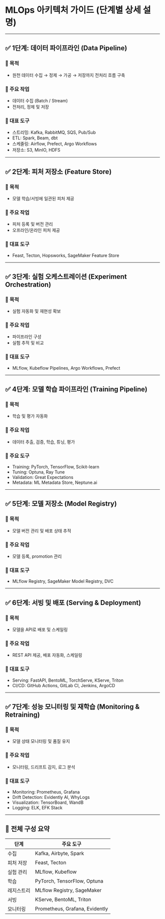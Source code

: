 
# MLOps 아키텍처 가이드 (단계별 상세 설명)

---

## ✅ 1단계: 데이터 파이프라인 (Data Pipeline)

### 📌 목적

- 원천 데이터 수집 → 정제 → 가공 → 저장까지 전처리 흐름 구축

### 🔨 주요 작업

- 데이터 수집 (Batch / Stream)
- 전처리, 정제 및 저장

### 🧰 대표 도구

- 스트리밍: Kafka, RabbitMQ, SQS, Pub/Sub
- ETL: Spark, Beam, dbt
- 스케줄링: Airflow, Prefect, Argo Workflows
- 저장소: S3, MinIO, HDFS

---

## ✅ 2단계: 피처 저장소 (Feature Store)

### 📌 목적

- 모델 학습/서빙에 일관된 피처 제공

### 🔨 주요 작업

- 피처 등록 및 버전 관리
- 오프라인/온라인 피처 제공

### 🧰 대표 도구

- Feast, Tecton, Hopsworks, SageMaker Feature Store

---

## ✅ 3단계: 실험 오케스트레이션 (Experiment Orchestration)

### 📌 목적

- 실험 자동화 및 재현성 확보

### 🔨 주요 작업

- 파이프라인 구성
- 실험 추적 및 비교

### 🧰 대표 도구

- MLflow, Kubeflow Pipelines, Argo Workflows, Prefect

---

## ✅ 4단계: 모델 학습 파이프라인 (Training Pipeline)

### 📌 목적

- 학습 및 평가 자동화

### 🔨 주요 작업

- 데이터 추출, 검증, 학습, 튜닝, 평가

### 🧰 주요 도구

- Training: PyTorch, TensorFlow, Scikit-learn
- Tuning: Optuna, Ray Tune
- Validation: Great Expectations
- Metadata: ML Metadata Store, Neptune.ai

---

## ✅ 5단계: 모델 저장소 (Model Registry)

### 📌 목적

- 모델 버전 관리 및 배포 상태 추적

### 🔨 주요 작업

- 모델 등록, promotion 관리

### 🧰 대표 도구

- MLflow Registry, SageMaker Model Registry, DVC

---

## ✅ 6단계: 서빙 및 배포 (Serving & Deployment)

### 📌 목적

- 모델을 API로 배포 및 스케일링

### 🔨 주요 작업

- REST API 제공, 배포 자동화, 스케일링

### 🧰 대표 도구

- Serving: FastAPI, BentoML, TorchServe, KServe, Triton
- CI/CD: GitHub Actions, GitLab CI, Jenkins, ArgoCD

---

## ✅ 7단계: 성능 모니터링 및 재학습 (Monitoring & Retraining)

### 📌 목적

- 모델 상태 모니터링 및 품질 유지

### 🔨 주요 작업

- 모니터링, 드리프트 감지, 로그 분석

### 🧰 대표 도구

- Monitoring: Prometheus, Grafana
- Drift Detection: Evidently AI, WhyLogs
- Visualization: TensorBoard, WandB
- Logging: ELK, EFK Stack

---

## 📌 전체 구성 요약

| 단계 | 주요 도구 |
|------|-----------|
| 수집 | Kafka, Airbyte, Spark |
| 피처 저장 | Feast, Tecton |
| 실험 관리 | MLflow, Kubeflow |
| 학습 | PyTorch, TensorFlow, Optuna |
| 레지스트리 | MLflow Registry, SageMaker |
| 서빙 | KServe, BentoML, Triton |
| 모니터링 | Prometheus, Grafana, Evidently |
